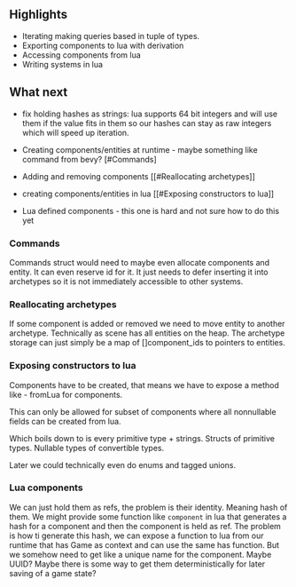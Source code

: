 ## Highlights

- Iterating making queries based in tuple of types.
- Exporting components to lua with derivation
- Accessing components from lua
- Writing systems in lua

## What next

- fix holding hashes as strings:
    lua supports 64 bit integers and will use them if the value
    fits in them so our hashes can stay as raw integers which will
    speed up iteration.


- Creating components/entities at runtime - maybe something like command from bevy? [#Commands]
- Adding and removing components [[#Reallocating archetypes]]
- creating components/entities in lua [[#Exposing constructors to lua]]
- Lua defined components - this one is hard and not sure how to do this yet

### Commands

Commands struct would need to maybe even allocate components and entity.
It can even reserve id for it. It just needs to defer inserting it into
archetypes so it is not immediately accessible to other systems.

### Reallocating archetypes

If some component is added or removed we need to move entity to another archetype.
Technically as scene has all entities on the heap. The archetype storage
can just simply be a map of []component_ids to pointers to entities.

### Exposing constructors to lua

Components have to be created, that means we have to expose
a method like - fromLua for components.

This can only be allowed for subset of components where
all nonnullable fields can be created from lua.

Which boils down to is every primitive type + strings.
Structs of primitive types.
Nullable types of convertible types.

Later we could technically even do enums and tagged unions.


### Lua components

We can just hold them as refs, the problem is their identity.
Meaning hash of them.
We might provide some function like `component` in lua that generates
a hash for a component and then the component is held as ref.
The problem is how ti generate this hash, we can expose a function to lua
from our runtime that has Game as context and can use the same has function.
But we somehow need to get like a unique name for the component. Maybe UUID? 
Maybe there is some way to get them deterministically for later saving of
a game state?


